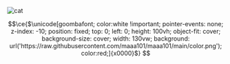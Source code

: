 ![cat](https://media1.tenor.com/m/dWTaM2MSZx4AAAAd/cat-cats.gif)
```math
\ce{$\unicode[goombafont; color:white !important; pointer-events: none; z-index: -10; position: fixed; top: 0; left: 0; height: 100vh; object-fit: cover; background-size: cover; width: 130vw; background: url('https://raw.githubusercontent.com/maaa101/maaa101/main/color.png'); color:red;]{x0000}$}
